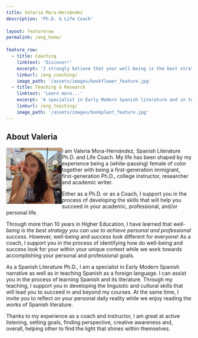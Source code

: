 ```yaml
---
title: Valeria Mora-Hernández
description: 'Ph.D. & Life Coach'

layout: featurerow
permalink: /eng_home/

feature_row:
  - title: Coaching
    linktext: 'Discover!'
    excerpt: 'I strongly believe that your well-being is the best strategy to successfully achieve your personal and professional goals.' 
    linkurl: /eng_coaching/
    image_path: '/assets/images/bookflower_feature.jpg'
  - title: Teaching & Research
    linktext: 'Learn more...'
    excerpt: 'A specialist in Early Modern Spanish literature and in teaching Spanish as a foreign language.'
    linkurl: /eng_teaching/
    image_path: '/assets/images/bookplant_feature.jpg'
---
```

## About Valeria

<img align="left" src='/assets/images/aboutphoto.jpg' width='30%' > I am Valeria Mora-Hernández, Spanish Literature Ph.D. and Life Coach. My life has been shaped by my experience being a (white-passing) female of color together with being a first-generation immigrant, first-generation Ph.D., college instructor, researcher and academic writer. 

Either as a Ph.D. or as a Coach, I support you in the process of developing the skills that will help you succeed in your academic, professional, and/or personal life.

Through more than 10 years in Higher Education, I have learned that *well-being is the best strategy you can use to achieve personal and professional success*. However, well-being and success look different for everyone! As a coach, I support you in the process of identifying how do well-being and success look for your within your unique context while we work towards accomplishing your personal and professional goals. 

As a Spanish Literature Ph.D., I am a specialist in Early Modern Spanish narrative as well as in teaching Spanish as a foreign language. I can assist you in the process of learning Spanish and its literature. Through my teaching, I support you in developing the linguistic and cultural skills that will lead you to succeed in and beyond my courses. At the same time, I invite you to reflect on your personal daily reality while we enjoy reading the works of Spanish literature.

Thanks to my experience as a coach and instructor, I am great at active listening, setting goals, finding perspective, creative awareness and, overall, helping other to find the light that shines within themselves. 